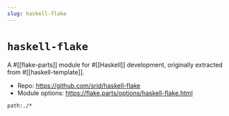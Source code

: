 ```yaml
---
slug: haskell-flake
---
```


# `haskell-flake`

A #[[flake-parts]] module for #[[Haskell]] development, originally extracted from #[[haskell-template]].

- Repo: https://github.com/srid/haskell-flake
- Module options: https://flake.parts/options/haskell-flake.html

```query
path:./*
```